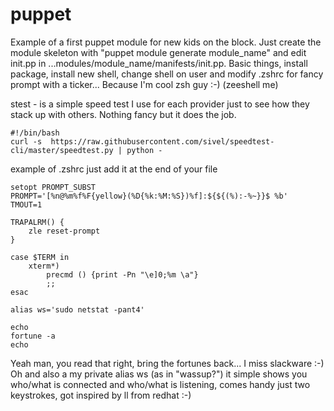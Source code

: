 # puppet
Example of a first puppet module for new kids on the block. Just create the module skeleton with "puppet module generate module_name" and edit init.pp in ...modules/module_name/manifests/init.pp. Basic things, install package, install new shell, change shell on user and modify .zshrc for fancy prompt with a ticker... Because I'm cool zsh guy :-) (zeeshell me)

stest - is a simple speed test I use for each provider just to see how they stack up with others. Nothing fancy but it does the job.

```
#!/bin/bash    
curl -s  https://raw.githubusercontent.com/sivel/speedtest-cli/master/speedtest.py | python -
```

example of .zshrc just add it at the end of your file 

```
setopt PROMPT_SUBST
PROMPT='[%n@%m%f%F{yellow}(%D{%k:%M:%S})%f]:${${(%):-%~}}$ %b'
TMOUT=1

TRAPALRM() {
    zle reset-prompt
}

case $TERM in
    xterm*)
        precmd () {print -Pn "\e]0;%m \a"}
        ;;
esac

alias ws='sudo netstat -pant4'

echo
fortune -a
echo
```

Yeah man, you read that right, bring the fortunes back... I miss slackware :-)
Oh and also a my private alias ws (as in "wassup?") it simple shows you who/what is connected and who/what is listening, comes handy just two keystrokes, got inspired by ll from redhat :-)
